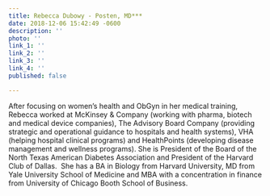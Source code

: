 ```yaml
---
title: Rebecca Dubowy - Posten, MD***
date: 2018-12-06 15:42:49 -0600
description: ''
photo: ''
link_1: ''
link_2: ''
link_3: ''
link_4: ''
published: false

---
```

After focusing on women’s health and ObGyn in her medical training, Rebecca worked at McKinsey & Company (working with pharma, biotech and medical device companies), The Advisory Board Company (providing strategic and operational guidance to hospitals and health systems), VHA (helping hospital clinical programs) and HealthPoints (developing disease management and wellness programs). She is President of the Board of the North Texas American Diabetes Association and President of the Harvard Club of Dallas.  She has a BA in Biology from Harvard University, MD from Yale University School of Medicine and MBA with a concentration in finance from University of Chicago Booth School of Business.